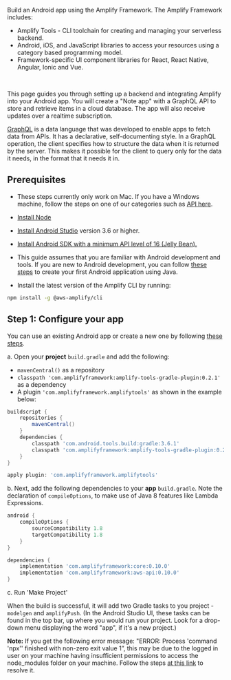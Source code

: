 Build an Android app using the Amplify Framework. The Amplify Framework includes:

- Amplify Tools - CLI toolchain for creating and managing your serverless backend.
- Android, iOS, and JavaScript libraries to access your resources using a category based programming model.
- Framework-specific UI component libraries for React, React Native, Angular, Ionic and Vue.  

<br />

This page guides you through setting up a backend and integrating Amplify into your Android app. You will create a "Note app" with a GraphQL API to store and retrieve items in a cloud database. The app will also receive updates over a realtime subscription.

[GraphQL](http://graphql.org) is a data language that was developed to enable apps to fetch data from APIs. It has a declarative, self-documenting style. In a GraphQL operation, the client specifies how to structure the data when it is returned by the server. This makes it possible for the client to query only for the data it needs, in the format that it needs it in.

## Prerequisites

* These steps currently only work on Mac. If you have a Windows machine, follow the steps on one of our categories such as [API here](~/lib/graphqlapi/getting-started.md).

* [Install Node](https://nodejs.org/en/)

* [Install Android Studio](https://developer.android.com/studio/index.html#downloads) version 3.6 or higher.

* [Install Android SDK with a minimum API level of 16 (Jelly Bean).](https://developer.android.com/studio/releases/platforms)

* This guide assumes that you are familiar with Android development and tools. If you are new to Android development, you can follow [these steps](https://developer.android.com/training/basics/firstapp/creating-project) to create your first Android application using Java.

* Install the latest version of the Amplify CLI by running:

```bash
npm install -g @aws-amplify/cli
```

## Step 1: Configure your app
You can use an existing Android app or create a new one by following [these steps](https://developer.android.com/training/basics/firstapp/creating-project).

a. Open your **project** `build.gradle` and add the following:
* `mavenCentral()` as a repository
* `classpath 'com.amplifyframework:amplify-tools-gradle-plugin:0.2.1'` as a dependency
* A plugin `'com.amplifyframework.amplifytools'` as shown in the example below:

```gradle
buildscript {
    repositories {
        mavenCentral()
    }
    dependencies {
        classpath 'com.android.tools.build:gradle:3.6.1'
        classpath 'com.amplifyframework:amplify-tools-gradle-plugin:0.2.1'
    }
}

apply plugin: 'com.amplifyframework.amplifytools'
```

b. Next, add the following dependencies to your **app** `build.gradle`. Note the declaration of `compileOptions`, to make use of Java 8 features like Lambda Expressions.

```gradle
android {
    compileOptions {
        sourceCompatibility 1.8
        targetCompatibility 1.8
    }
}

dependencies {
    implementation 'com.amplifyframework:core:0.10.0'
    implementation 'com.amplifyframework:aws-api:0.10.0'
}
```

c. Run 'Make Project'

When the build is successful, it will add two Gradle tasks to you project - `modelgen` and `amplifyPush`. (In the Android Studio UI, these tasks can be found in the top bar, up where you would run your project. Look for a drop-down menu displaying the word "app", if it's a new project.)

<amplify-callout warning>

**Note:**
If you get the following error message: "ERROR: Process 'command 'npx'' finished with non-zero exit value 1”, this may be due to the logged in user on your machine having insufficient permissions to access the node_modules folder on your machine. Follow the steps [at this link](https://docs.npmjs.com/resolving-eacces-permissions-errors-when-installing-packages-globally) to resolve it.

</amplify-callout>
